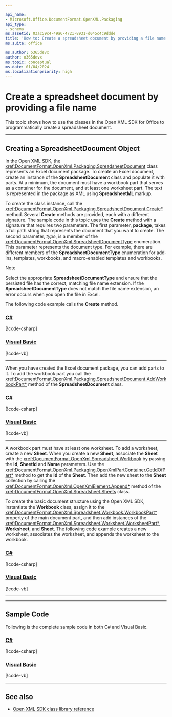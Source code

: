 ```yaml
---

api_name:
- Microsoft.Office.DocumentFormat.OpenXML.Packaging
api_type:
- schema
ms.assetid: 03ac59c4-49a6-4721-8931-d045c4c9ddde
title: 'How to: Create a spreadsheet document by providing a file name'
ms.suite: office

ms.author: o365devx
author: o365devx
ms.topic: conceptual
ms.date: 01/04/2024
ms.localizationpriority: high
---
```

# Create a spreadsheet document by providing a file name

This topic shows how to use the classes in the Open XML SDK for
Office to programmatically create a spreadsheet document.



--------------------------------------------------------------------------------
## Creating a SpreadsheetDocument Object 
In the Open XML SDK, the <xref:DocumentFormat.OpenXml.Packaging.SpreadsheetDocument> class represents an
Excel document package. To create an Excel document, create an instance
of the **SpreadsheetDocument** class and
populate it with parts. At a minimum, the document must have a workbook
part that serves as a container for the document, and at least one
worksheet part. The text is represented in the package as XML using
**SpreadsheetML** markup.

To create the class instance, call the <xref:DocumentFormat.OpenXml.Packaging.SpreadsheetDocument.Create*>
method. Several **Create** methods are
provided, each with a different signature. The sample code in this topic
uses the **Create** method with a signature
that requires two parameters. The first parameter, **package**, takes a full
path string that represents the document that you want to create. The
second parameter, *type*, is a member of the <xref:DocumentFormat.OpenXml.SpreadsheetDocumentType> enumeration. This
parameter represents the document type. For example, there are different
members of the **SpreadsheetDocumentType**
enumeration for add-ins, templates, workbooks, and macro-enabled
templates and workbooks.

> [!NOTE]
> Select the appropriate **SpreadsheetDocumentType** and ensure that the persisted file has the correct, matching file name extension. If the **SpreadsheetDocumentType** does not match the file name extension, an error occurs when you open the file in Excel.


The following code example calls the **Create**
method.

### [C#](#tab/cs-0)
[!code-csharp[](../../samples/spreadsheet/create_by_providing_a_file_name/cs/Program.cs#snippet1)]
### [Visual Basic](#tab/vb-0)
[!code-vb[](../../samples/spreadsheet/create_by_providing_a_file_name/vb/Program.vb#snippet1)]
***


When you have created the Excel document package, you can add parts to
it. To add the workbook part you call the <xref:DocumentFormat.OpenXml.Packaging.SpreadsheetDocument.AddWorkbookPart*> 
method of the **SpreadsheetDocument** class. 

### [C#](#tab/cs-100)
[!code-csharp[](../../samples/spreadsheet/create_by_providing_a_file_name/cs/Program.cs#snippet2)]
### [Visual Basic](#tab/vb-100)
[!code-vb[](../../samples/spreadsheet/create_by_providing_a_file_name/vb/Program.vb#snippet2)]
***

A workbook part must
have at least one worksheet. To add a worksheet, create a new **Sheet**. When you create a new **Sheet**, associate the **Sheet** with the <xref:DocumentFormat.OpenXml.Spreadsheet.Workbook> by passing the **Id**, **SheetId** and **Name** parameters. Use the
<xref:DocumentFormat.OpenXml.Packaging.OpenXmlPartContainer.GetIdOfPart*> method to get the
**Id** of the **Sheet**. Then add the new sheet to the **Sheet** collection by calling the 
<xref:DocumentFormat.OpenXml.OpenXmlElement.Append*> method of the <xref:DocumentFormat.OpenXml.Spreadsheet.Sheets> class. 

To create the basic document structure using the Open XML SDK, instantiate the **Workbook** class, assign it
to the <xref:DocumentFormat.OpenXml.Spreadsheet.Workbook.WorkbookPart*> property of the main document
part, and then add instances of the <xref:DocumentFormat.OpenXml.Spreadsheet.Worksheet.WorksheetPart*>, **Worksheet**, and **Sheet**. The following code example
creates a new worksheet, associates the worksheet, and appends the
worksheet to the workbook.

### [C#](#tab/cs-1)
[!code-csharp[](../../samples/spreadsheet/create_by_providing_a_file_name/cs/Program.cs#snippet3)]
### [Visual Basic](#tab/vb-1)
[!code-vb[](../../samples/spreadsheet/create_by_providing_a_file_name/vb/Program.vb#snippet3)]
***


--------------------------------------------------------------------------------
## Sample Code 

Following is the complete sample code in both C\# and Visual Basic.

### [C#](#tab/cs)
[!code-csharp[](../../samples/spreadsheet/create_by_providing_a_file_name/cs/Program.cs#snippet0)]

### [Visual Basic](#tab/vb)
[!code-vb[](../../samples/spreadsheet/create_by_providing_a_file_name/vb/Program.vb#snippet0)]

--------------------------------------------------------------------------------
## See also 


- [Open XML SDK class library reference](/office/open-xml/open-xml-sdk)
